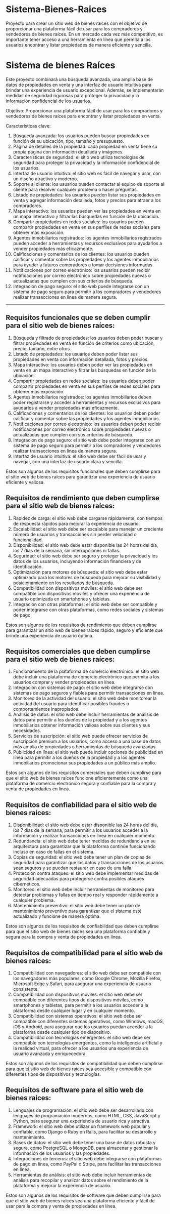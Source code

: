 # Sistema-Bienes-Raices
Proyecto para crear un sitio web de bienes raíces con el objetivo de proporcionar una plataforma fácil de usar para los compradores y vendedores de bienes raíces. En un mercado cada vez más competitivo, es importante tener acceso a una herramienta en línea que permita a los usuarios encontrar y listar propiedades de manera eficiente y sencilla.

# **Sistema de bienes Raíces**


Este proyecto combinará una búsqueda avanzada, una amplia base de datos de propiedades en venta y una interfaz de usuario intuitiva para brindar una experiencia de usuario excepcional. Además, se implementarán medidas de seguridad rigurosas para proteger la privacidad y la información confidencial de los usuarios.

Objetivo: Proporcionar una plataforma fácil de usar para los compradores y vendedores de bienes raíces para encontrar y listar propiedades en venta.

Características clave:

1. Búsqueda avanzada: los usuarios pueden buscar propiedades en función de su ubicación, tipo, tamaño y presupuesto.
2. Página de detalles de la propiedad: cada propiedad en venta tiene su propia página con información detallada y imágenes.
3. Características de seguridad: el sitio web utiliza tecnologías de seguridad para proteger la privacidad y la información confidencial de los usuarios.
4. Interfaz de usuario intuitiva: el sitio web es fácil de navegar y usar, con un diseño atractivo y moderno.
5. Soporte al cliente: los usuarios pueden contactar al equipo de soporte al cliente para resolver cualquier problema o hacer preguntas.
6. Listado de propiedades: los usuarios pueden listar sus propiedades en venta y agregar información detallada, fotos y precios para atraer a los compradores.
7. Mapa interactivo: los usuarios pueden ver las propiedades en venta en un mapa interactivo y filtrar las búsquedas en función de la ubicación.
8. Compartir propiedades en redes sociales: los usuarios pueden compartir propiedades en venta en sus perfiles de redes sociales para obtener más exposición.
9. Agentes inmobiliarios registrados: los agentes inmobiliarios registrados pueden acceder a herramientas y recursos exclusivos para ayudarlos a vender propiedades más eficazmente.
10. Calificaciones y comentarios de los clientes: los usuarios pueden calificar y comentar sobre las propiedades y los agentes inmobiliarios para ayudar a futuros compradores a tomar decisiones informadas.
11. Notificaciones por correo electrónico: los usuarios pueden recibir notificaciones por correo electrónico sobre propiedades nuevas o actualizadas que cumplen con sus criterios de búsqueda.
12. Integración de pago seguro: el sitio web puede integrarse con un sistema de pago seguro para permitir a los compradores y vendedores realizar transacciones en línea de manera segura.

---

## Requisitos funcionales que se deben cumplir para el sitio web de bienes raíces:

1. Búsqueda y filtrado de propiedades: los usuarios deben poder buscar y filtrar propiedades en venta en función de criterios como ubicación, precio, tamaño, entre otros.
2. Listado de propiedades: los usuarios deben poder listar sus propiedades en venta con información detallada, fotos y precios.
3. Mapa interactivo: los usuarios deben poder ver las propiedades en venta en un mapa interactivo y filtrar las búsquedas en función de la ubicación.
4. Compartir propiedades en redes sociales: los usuarios deben poder compartir propiedades en venta en sus perfiles de redes sociales para obtener más exposición.
5. Agentes inmobiliarios registrados: los agentes inmobiliarios deben poder registrarse y acceder a herramientas y recursos exclusivos para ayudarlos a vender propiedades más eficazmente.
6. Calificaciones y comentarios de los clientes: los usuarios deben poder calificar y comentar sobre las propiedades y los agentes inmobiliarios.
7. Notificaciones por correo electrónico: los usuarios deben poder recibir notificaciones por correo electrónico sobre propiedades nuevas o actualizadas que cumplen con sus criterios de búsqueda.
8. Integración de pago seguro: el sitio web debe poder integrarse con un sistema de pago seguro para permitir a los compradores y vendedores realizar transacciones en línea de manera segura.
9. Interfaz de usuario intuitiva: el sitio web debe ser fácil de usar y navegar, con una interfaz de usuario clara y sencilla.

Estos son algunos de los requisitos funcionales que deben cumplirse para el sitio web de bienes raíces para garantizar una experiencia de usuario eficiente y valiosa.

## Requisitos de rendimiento que deben cumplirse para el sitio web de bienes raíces:

1. Rapidez de carga: el sitio web debe cargarse rápidamente, con tiempos de respuesta rápidos para mejorar la experiencia de usuario.
2. Escalabilidad: el sitio web debe ser escalable para manejar un creciente número de usuarios y transacciones sin perder velocidad o funcionalidad.
3. Disponibilidad: el sitio web debe estar disponible las 24 horas del día, los 7 días de la semana, sin interrupciones ni fallas.
4. Seguridad: el sitio web debe ser seguro y proteger la privacidad y los datos de los usuarios, incluyendo información financiera y de identificación.
5. Optimización para motores de búsqueda: el sitio web debe estar optimizado para los motores de búsqueda para mejorar su visibilidad y posicionamiento en los resultados de búsqueda.
6. Compatibilidad con dispositivos móviles: el sitio web debe ser compatible con dispositivos móviles y ofrecer una experiencia de usuario optimizada en smartphones y tabletas.
7. Integración con otras plataformas: el sitio web debe ser compatible y poder integrarse con otras plataformas, como redes sociales y sistemas de pago.

Estos son algunos de los requisitos de rendimiento que deben cumplirse para garantizar un sitio web de bienes raíces rápido, seguro y eficiente que brinde una experiencia de usuario óptima.

## Requisitos comerciales que deben cumplirse para el sitio web de bienes raíces:

1. Funcionamiento de la plataforma de comercio electrónico: el sitio web debe incluir una plataforma de comercio electrónico que permita a los usuarios comprar y vender propiedades en línea.
2. Integración con sistemas de pago: el sitio web debe integrarse con sistemas de pago seguros y fiables para permitir transacciones en línea.
3. Monitoreo de la actividad del usuario: el sitio web debe monitorear la actividad del usuario para identificar posibles fraudes o comportamientos inapropiados.
4. Análisis de datos: el sitio web debe incluir herramientas de análisis de datos para permitir a los dueños de la propiedad y a los agentes inmobiliarios obtener información valiosa sobre sus clientes y sus necesidades.
5. Servicios de suscripción: el sitio web puede ofrecer servicios de suscripción premium a los usuarios, como acceso a una base de datos más amplia de propiedades o herramientas de búsqueda avanzadas.
6. Publicidad en línea: el sitio web puede incluir opciones de publicidad en línea para permitir a los dueños de la propiedad y a los agentes inmobiliarios promocionar sus propiedades a un público más amplio.

Estos son algunos de los requisitos comerciales que deben cumplirse para que el sitio web de bienes raíces funcione eficientemente como una plataforma de comercio electrónico segura y confiable para la compra y venta de propiedades en línea.

## Requisitos de confiabilidad para el sitio web de bienes raíces:

1. Disponibilidad: el sitio web debe estar disponible las 24 horas del día, los 7 días de la semana, para permitir a los usuarios acceder a la información y realizar transacciones en línea en cualquier momento.
2. Redundancia: el sitio web debe tener medidas de redundancia en su arquitectura para garantizar que la plataforma continúe funcionando incluso en caso de fallas en el sistema.
3. Copias de seguridad: el sitio web debe tener un plan de copias de seguridad para garantizar que los datos y transacciones de los usuarios sean seguros y se puedan restaurar en caso de una falla.
4. Protección contra ataques: el sitio web debe implementar medidas de seguridad adecuadas para protegerse contra posibles ataques cibernéticos.
5. Monitoreo: el sitio web debe incluir herramientas de monitoreo para detectar problemas y fallas en tiempo real y responder rápidamente a cualquier problema.
6. Mantenimiento preventivo: el sitio web debe tener un plan de mantenimiento preventivo para garantizar que el sistema esté actualizado y funcione de manera óptima.

Estos son algunos de los requisitos de confiabilidad que deben cumplirse para que el sitio web de bienes raíces sea una plataforma confiable y segura para la compra y venta de propiedades en línea.

## Requisitos de compatibilidad para el sitio web de bienes raíces:

1. Compatibilidad con navegadores: el sitio web debe ser compatible con los navegadores más populares, como Google Chrome, Mozilla Firefox, Microsoft Edge y Safari, para asegurar una experiencia de usuario consistente.
2. Compatibilidad con dispositivos móviles: el sitio web debe ser compatible con diferentes tipos de dispositivos móviles, como smartphones y tabletas, para permitir a los usuarios acceder a la plataforma desde cualquier lugar y en cualquier momento.
3. Compatibilidad con sistemas operativos: el sitio web debe ser compatible con diferentes sistemas operativos, como Windows, macOS, iOS y Android, para asegurar que los usuarios puedan acceder a la plataforma desde cualquier tipo de dispositivo.
4. Compatibilidad con tecnologías emergentes: el sitio web debe ser compatible con tecnologías emergentes, como la inteligencia artificial y la realidad virtual, para ofrecer a los usuarios una experiencia de usuario avanzada y enriquecedora.

Estos son algunos de los requisitos de compatibilidad que deben cumplirse para que el sitio web de bienes raíces sea accesible y compatible con diferentes tipos de dispositivos y tecnologías.

## Requisitos de software para el sitio web de bienes raíces:

1. Lenguajes de programación: el sitio web debe ser desarrollado con lenguajes de programación modernos, como HTML, CSS, JavaScript y Python, para asegurar una experiencia de usuario rica y atractiva.
2. Framework: el sitio web debe utilizar un framework web popular y confiable, como Django o Ruby on Rails, para facilitar su desarrollo y mantenimiento.
3. Bases de datos: el sitio web debe tener una base de datos robusta y segura, como PostgreSQL o MongoDB, para almacenar y gestionar la información de los usuarios y las propiedades.
4. Integraciones de terceros: el sitio web debe integrarse con plataformas de pago en línea, como PayPal o Stripe, para facilitar las transacciones en línea.
5. Herramientas de análisis: el sitio web debe incluir herramientas de análisis para recopilar y analizar datos sobre el rendimiento de la plataforma y mejorar la experiencia de usuario.

Estos son algunos de los requisitos de software que deben cumplirse para que el sitio web de bienes raíces sea una plataforma eficiente y fácil de usar para la compra y venta de propiedades en línea.
